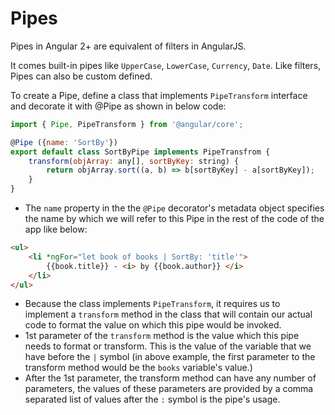 # Pipes

Pipes in Angular 2+ are equivalent of filters in AngularJS.

It comes built-in pipes like `UpperCase`, `LowerCase`, `Currency`, `Date`. Like filters, Pipes can also be custom defined.

To create a Pipe, define a class that implements `PipeTransform` interface and decorate it with @Pipe as shown in below code:

```js
import { Pipe, PipeTransform } from '@angular/core';

@Pipe ({name: 'SortBy'})
export default class SortByPipe implements PipeTransfrom {
    transform(objArray: any[], sortByKey: string) {
        return objArray.sort((a, b) => b[sortByKey] - a[sortByKey]);
    }
}
```


* The `name` property in the the `@Pipe` decorator's metadata object specifies the name by which we will refer to this Pipe in the rest of the code of the app like below:

```html
<ul>
    <li *ngFor="let book of books | SortBy: 'title'">
        {{book.title}} - <i> by {{book.author}} </i>
    </li>
</ul>
```


* Because the class implements `PipeTransform`, it requires us to implement a `transform` method in the class that will contain our actual code to format the value on which this pipe would be invoked. 
* 1st parameter of the `transform` method is the value which this pipe needs to format or transform. This is the value of the variable that we have before the `|` symbol (in above example, the first parameter to the transform method would be the `books` variable's value.)
* After the 1st parameter, the transform method can have any number of parameters, the values of these parameters are provided by a comma separated list of values after the `:` symbol is the pipe's usage.





  


